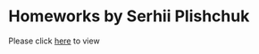 # Homeworks by Serhii Plishchuk

Please click [here](https://serhii6542.github.io/homeworks-128/) to view